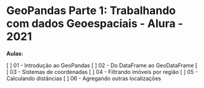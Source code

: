 # GeoPandas Parte 1: Trabalhando com dados Geoespaciais - Alura - 2021

**Aulas:**

[ ] 01 - Introdução ao GeoPandas
[ ] 02 - Do DataFrame ao GeoDataFrame
[ ] 03 - Sistemas de coordenadas
[ ] 04 - Filtrando imóveis por região
[ ] 05 - Calculando distâncias
[ ] 06 - Agregando outras localizações
